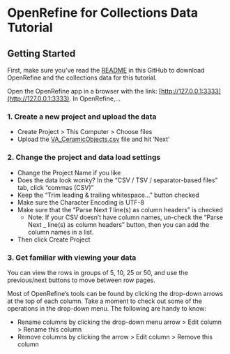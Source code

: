# OpenRefine for Collections Data Tutorial

## Getting Started

First, make sure you've read the [README](https://github.com/emilyrlong/OpenRefine4Collections/blob/main/README.md) in this GitHub to download OpenRefine and the collections data for this tutorial.

Open the OpenRefine app in a browser with the link: [http://127.0.0.1:3333](http://127.0.0.1:3333). In OpenRefine,...

### 1. Create a new project and upload the data
* Create Project > This Computer > Choose files
* Upload the [VA_CeramicObjects.csv](https://github.com/emilyrlong/OpenRefine4Collections/blob/main/VA_CeramicObjects.csv) file and hit ‘Next’

### 2. Change the project and data load settings
* Change the Project Name if you like
* Does the data look wonky? In the “CSV / TSV / separator-based files” tab, click
“commas (CSV)”
* Keep the “Trim leading & trailing whitespace...” button checked
* Make sure the Character Encoding is UTF-8
* Make sure that the “Parse Next _1_ line(s) as column headers” is checked
  * Note: If your CSV doesn’t have column names, un-check the “Parse Next _ line(s) as column headers” button, then you can add the column names in a list.
* Then click Create Project

### 3. Get familiar with viewing your data
You can view the rows in groups of 5, 10, 25 or 50, and use the previous/next buttons to move between row pages.

Most of OpenRefine’s tools can be found by clicking the drop-down arrows at the top of each column. Take a moment to check out some of the operations in the drop-down menu. The following are handy to know:
* Rename columns by clicking the drop-down menu arrow > Edit column > Rename this column
* Remove columns by clicking the arrow > Edit column > Remove this column

